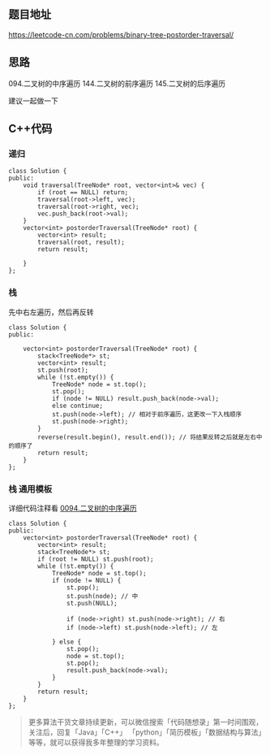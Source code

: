 ## 题目地址 
https://leetcode-cn.com/problems/binary-tree-postorder-traversal/

## 思路 

094.二叉树的中序遍历
144.二叉树的前序遍历
145.二叉树的后序遍历

建议一起做一下

## C++代码

### 递归

```
class Solution {
public:
    void traversal(TreeNode* root, vector<int>& vec) {
        if (root == NULL) return;
        traversal(root->left, vec);
        traversal(root->right, vec);
        vec.push_back(root->val);
    }
    vector<int> postorderTraversal(TreeNode* root) {
        vector<int> result;
        traversal(root, result);
        return result;

    }
};
```

### 栈

先中右左遍历，然后再反转

```
class Solution {
public:

    vector<int> postorderTraversal(TreeNode* root) {
        stack<TreeNode*> st;
        vector<int> result;
        st.push(root);
        while (!st.empty()) {
            TreeNode* node = st.top();
            st.pop();
            if (node != NULL) result.push_back(node->val);
            else continue;
            st.push(node->left); // 相对于前序遍历，这更改一下入栈顺序
            st.push(node->right);
        }
        reverse(result.begin(), result.end()); // 将结果反转之后就是左右中的顺序了
        return result;
    }
};
```
### 栈 通用模板

详细代码注释看 [0094.二叉树的中序遍历](https://github.com/youngyangyang04/leetcode/blob/master/problems/0094.二叉树的中序遍历.md)

```
class Solution {
public:
    vector<int> postorderTraversal(TreeNode* root) {
        vector<int> result;
        stack<TreeNode*> st;
        if (root != NULL) st.push(root);
        while (!st.empty()) {
            TreeNode* node = st.top();
            if (node != NULL) {
                st.pop();
                st.push(node); // 中
                st.push(NULL);

                if (node->right) st.push(node->right); // 右
                if (node->left) st.push(node->left); // 左

            } else {
                st.pop();
                node = st.top();
                st.pop();
                result.push_back(node->val);
            }
        }
        return result;
    }
};
```

> 更多算法干货文章持续更新，可以微信搜索「代码随想录」第一时间围观，关注后，回复「Java」「C++」 「python」「简历模板」「数据结构与算法」等等，就可以获得我多年整理的学习资料。
